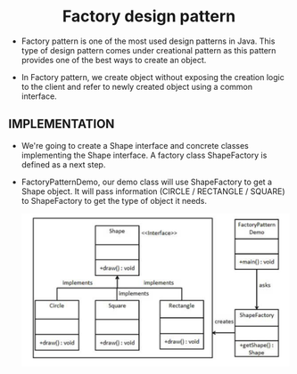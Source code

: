 ### <h1 align="center">Factory design pattern</h1>

- Factory pattern is one of the most used design patterns in Java. This type of design pattern comes under creational pattern as this pattern provides one of the best ways to create an object.

- In Factory pattern, we create object without exposing the creation logic to the client and refer to newly created object using a common interface.

## IMPLEMENTATION

- We're going to create a Shape interface and concrete classes implementing the Shape interface. A factory class ShapeFactory is defined as a next step.

- FactoryPatternDemo, our demo class will use ShapeFactory to get a Shape object. It will pass information (CIRCLE / RECTANGLE / SQUARE) to ShapeFactory to get the type of object it needs.
  
  ![](../Images/factoryDesignPattern.png)